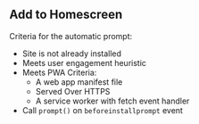 ## Add to Homescreen

Criteria for the automatic prompt:
- Site is not already installed
- Meets user engagement heuristic
- Meets PWA Criteria:
    - A web app manifest file
    - Served Over HTTPS
    - A service worker with fetch event handler
- Call `prompt()` on `beforeinstallprompt` event	